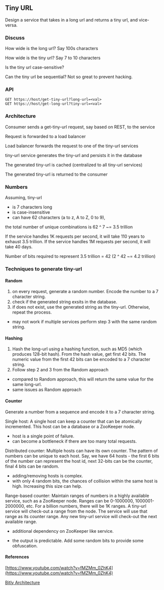 ## Tiny URL

Design a service that takes in a long url and returns a tiny url, and vice-versa.

### Discuss
How wide is the long url? Say 100s characters

How wide is the tiny url? Say 7 to 10 characters

Is the tiny url case-sensitive?

Can the tiny url be sequential? Not so great to prevent hacking.

### API
```
GET https://host/get-tiny-url?long-url=<val>
GET https://host/get-long-url?tiny-url=<val>
```
### Architecture
Consumer sends a get-tiny-url request, say based on REST, to the service

Request is forwarded to a load balancer

Load balancer forwards the request to one of the tiny-url services

tiny-url service generates the tiny-url and persists it in the database

The generated tiny-url is cached (centralized to all tiny-url services)

The generated tiny-url is returned to the consumer

### Numbers
Assuming, tiny-url
  * is 7 characters long 
  * is case-insensitive
  * can have 62 characters (a to z, A to Z, 0 to 9),

the total number of unique combinations is 62 ^ 7 ~= 3.5 trillion

If the service handles 1K requests per second, it will take 110 years to exhaust 3.5 trillion. If the service handles 1M requests per second, it will take 40 days.

Number of bits required to represent 3.5 trillion = 42 (2 ^ 42 ~= 4.2 trillion) 

### Techniques to generate tiny-url
#### Random
1. on every request, generate a random number. Encode the number to a 7 character string.
2. check if the generated string exsits in the database.
3. if does not exist, use the generated string as the tiny-url. Otherwise, repeat the process.

* may not work if multiple services perform step 3 with the same random string.
  
#### Hashing
1. Hash the long-url using a hashing function, such as MD5 (which produces 128-bit hash). From the hash value, get first 42 bits. The numeric value from the first 42 bits can be encoded to a 7 character string. 
2. Follow step 2 and 3 from the Random approach

* compared to Random  approach, this will return the same value for the same long-url.
* same issues as Random approach

#### Counter
Generate a number from a sequence and encode it to a 7 character string.

Single host: A single host can keep a counter that can be atomically incremented. This host can be a database or a ZooKeeper node.

* host is a single point of failure.
* can become a bottleneck if there are too many total requests.
  
Distributed counter: Multiple hosts can have its own counter. The pattern of numbers can be unique to each host. Say, we have 64 hosts - the first 6 bits of the number can represent the host id, next 32-bits can be the counter, final 4 bits can be random.

* adding/removing hosts is complex.
* with only 4 random bits, the chances of collision within the same host is high. Increasing this size can help.
  
Range-based counter: Maintain ranges of numbers in a highly available service, such as a ZooKeeper node. Ranges can be 0-1000000, 1000001-2000000, etc. For a billion numbers, there will be 1K ranges. A tiny-url service will check-out a range from the node. The service will use that range as its counter range. Any new tiny-url service will check-out the next available range. 
* additional dependency on ZooKeeper like service.
  

* the output is predictable. Add some random bits to provide some obfuscation.

#### References
[https://www.youtube.com/watch?v=fMZMm_0ZhK4](https://www.youtube.com/watch?v=fMZMm_0ZhK4)

[Bitly Architecture](http://highscalability.com/blog/2014/7/14/bitly-lessons-learned-building-a-distributed-system-that-han.html)
